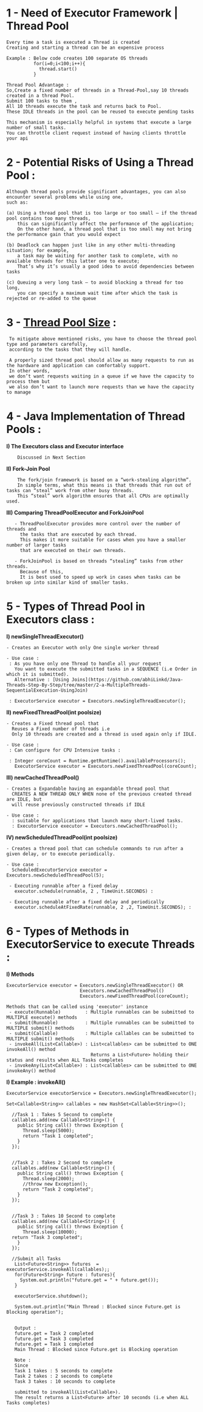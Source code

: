 
#  1 - Need of Executor Framework | Thread Pool


    Every time a task is executed a Thread is created 
    Creating and starting a thread can be an expensive process
   
    Example : Below code creates 100 separate OS threads
              for(i=0;i<100;i++){
                thread.start()
              }
   
    Thread Pool Advantage :
    So,Create a fixed number of threads in a Thread-Pool,say 10 threads created in a thread Pool.
    Submit 100 tasks to them ,
    All 10 threads execute the task and returns back to Pool.
    These IDLE threads in the pool can be reused to execute pending tasks

    This mechanism is especially helpful in systems that execute a large number of small tasks.
    You can throttle client request instead of having clients throttle your api




#  2 -  Potential Risks of Using a Thread Pool :

    Although thread pools provide significant advantages, you can also encounter several problems while using one, 
    such as:

    (a) Using a thread pool that is too large or too small – if the thread pool contains too many threads, 
        this can significantly affect the performance of the application; 
        On the other hand, a thread pool that is too small may not bring the performance gain that you would expect

    (b) Deadlock can happen just like in any other multi-threading situation; for example, 
        a task may be waiting for another task to complete, with no available threads for this latter one to execute; 
        That’s why it’s usually a good idea to avoid dependencies between tasks

    (c) Queuing a very long task – to avoid blocking a thread for too long, 
        you can specify a maximum wait time after which the task is rejected or re-added to the queue


#  3 -  [Thread Pool Size](https://github.com/abhiSyncd/Java-Threads-Step-By-Step/tree/master/8-a-Custom_Thread_Pool) :

     To mitigate above mentioned risks, you have to choose the thread pool type and parameters carefully, 
     according to the tasks that they will handle.
     
     A properly sized thread pool should allow as many requests to run as the hardware and application can comfortably support. 
     In other words, 
     we don’t want requests waiting in a queue if we have the capacity to process them but 
     we also don’t want to launch more requests than we have the capacity to manage
     
 
    

#  4 - Java Implementation of Thread Pools :     

    
   **I) The Executors class and Executor interface**  
   
        Discussed in Next Section

   **II) Fork-Join Pool**
    
        The fork/join framework is based on a “work-stealing algorithm”. 
        In simple terms, what this means is that threads that run out of tasks can “steal” work from other busy threads.
        This “steal” work algorithm ensures that all CPUs are optimally used.
	  
	 
   **III) Comparing ThreadPoolExecutor and ForkJoinPool**
      
       - ThreadPoolExecutor provides more control over the number of threads and 
         the tasks that are executed by each thread. 
         This makes it more suitable for cases when you have a smaller number of larger tasks 
         that are executed on their own threads.
         
       - ForkJoinPool is based on threads “stealing” tasks from other threads. 
         Because of this, 
         It is best used to speed up work in cases when tasks can be broken up into similar kind of smaller tasks.
    



#  5 - Types of Thread Pool in Executors class : 

 
**I) newSingleThreadExecutor()**
 
    - Creates an Executor woth only One single worker thread
  
    - Use case : 
     : As you have only one Thread to handle all your request
       You want to execute the submitted tasks in a SEQUENCE (i.e Order in which it is submitted).
       Alternative : [Using Joins](https://github.com/abhiLinkd/Java-Threads-Step-By-Step/tree/master/2-a-MultipleThreads-SequentialExecution-UsingJoin)
   
     : ExecutorService executor = Executors.newSingleThreadExecutor();

 **II) newFixedThreadPool(int poolsize)**
 
    - Creates a Fixed thread pool that 
      Reuses a Fixed number of threads i.e 
      Only 10 threads are created and a thread is used again only if IDLE.
   
    - Use case : 
     : Can configure for CPU Intensive tasks : 

     : Integer coreCount = Runtime.getRuntime().availableProcessors();
       ExecutorService executor = Executors.newFixedThreadPool(coreCount);
   
   
 **III) newCachedThreadPool()**
 
    - Creates a Expandable having an expandable thread pool that 
      CREATES A NEW THREAD ONLY WHEN none of the previous created thread are IDLE, but
      will reuse previously constructed threads if IDLE
   
    - Use case :
      : suitable for applications that launch many short-lived tasks.
      : ExecutorService executor = Executors.newCachedThreadPool(); 


**IV) newScheduledThreadPool(int poolsize)**
 
    - Creates a thread pool that can schedule commands to run after a given delay, or to execute periodically.

    - Use case : 
      ScheduledExecutorService executor = Executors.newScheduledThreadPool(5);

     - Executing runnable after a fixed delay 
       executor.schedule(runnable, 2 , TimeUnit.SECONDS) :     
   
     - Executing runnable after a fixed delay and periodically
       executor.scheduleAtFixedRate(runnable, 2 ,2, TimeUnit.SECONDS); :
    
 

#  6 - Types of Methods in ExecutorService to execute Threads  : 
 
**I) Methods** 
   
    ExecutorService executor = Executors.newSingleThreadExecutor() OR
                               Executors.newCachedThreadPool()
                               Executors.newFixedThreadPool(coreCount);
                                           
    Methods that can be called using 'executor' instance  
     - execute(Runnable)         : Multiple runnables can be submitted to MULTIPLE execute() methods 
     - submit(Runnable)          : Multiple runnables can be submitted to MULTIPLE submit() methods
     - submit(Callable)          : Multiple callables can be submitted to MULTIPLE submit() methods
     - invokeAll(List<Callable>) : List<callables> can be submitted to ONE invokeAll() method
                                   Returns a List<Future> holding their status and results when ALL Tasks completes
     - invokeAny(List<Callable>) : List<callables> can be submitted to ONE invokeAny() method

**I) Example : invokeAll()**

    ExecutorService executorService = Executors.newSingleThreadExecutor();

    Set<Callable<String>> callables = new HashSet<Callable<String>>();

      //Task 1 : Takes 5 Second to complete
      callables.add(new Callable<String>() {
        public String call() throws Exception {
          Thread.sleep(5000);
          return "Task 1 completed";
        }
      });
		
		
      //Task 2 : Takes 2 Second to complete
      callables.add(new Callable<String>() {
        public String call() throws Exception {
          Thread.sleep(2000);
          //throw new Exception();
          return "Task 2 completed";
        }
      });
	
	
      //Task 3 : Takes 10 Second to complete
      callables.add(new Callable<String>() {
        public String call() throws Exception {
          Thread.sleep(10000);
	  return "Task 3 completed";
        }
      });

      //Submit all Tasks 
       List<Future<String>> futures  = executorService.invokeAll(callables);;
       for(Future<String> future : futures){
         System.out.println("future.get = " + future.get());  
       }

       executorService.shutdown();

       System.out.println("Main Thread : Blocked since Future.get is Blocking operation");
    
    
       Output :
       future.get = Task 2 completed
       future.get = Task 3 completed
       future.get = Task 1 completed
       Main Thread : Blocked since Future.get is Blocking operation
	
       Note : 
       Since 
       Task 1 takes : 5 seconds to complete
       Task 2 takes : 2 seconds to complete
       Task 3 takes : 10 seconds to complete
	 
       submitted to invokeAll(List<Callable>).
       The result returns a List<Future> after 10 seconds (i.e when ALL Tasks completes)
	
